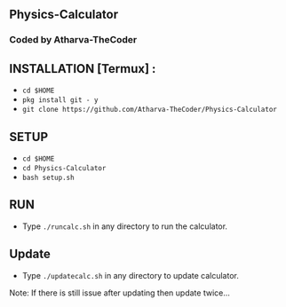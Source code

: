 ## Physics-Calculator
### Coded by Atharva-TheCoder

## INSTALLATION [Termux] :

* `cd $HOME`
* `pkg install git - y`
* `git clone https://github.com/Atharva-TheCoder/Physics-Calculator`

## SETUP 

* `cd $HOME`
* `cd Physics-Calculator`
* `bash setup.sh`

## RUN

* Type `./runcalc.sh` in any directory to run the calculator.

## Update

* Type `./updatecalc.sh` in any directory to update calculator.

Note: If there is still issue after updating then update twice...
